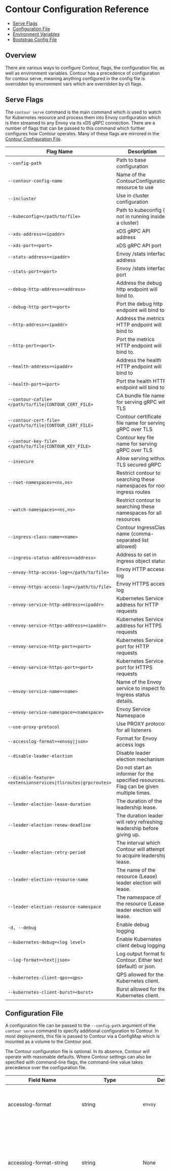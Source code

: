 # Contour Configuration Reference

- [Serve Flags](#serve-flags)
- [Configuration File](#configuration-file)
- [Environment Variables](#environment-variables)
- [Bootstrap Config File](#bootstrap-config-file)

## Overview

There are various ways to configure Contour, flags, the configuration file, as well as environment variables.
Contour has a precedence of configuration for contour serve, meaning anything configured in the config file is overridden by environment vars which are overridden by cli flags.

## Serve Flags

The `contour serve` command is the main command which is used to watch for Kubernetes resource and process them into Envoy configuration which is then streamed to any Envoy via its xDS gRPC connection.
There are a number of flags that can be passed to this command which further configures how Contour operates.
Many of these flags are mirrored in the [Contour Configuration File](#configuration-file).

| Flag Name                                                       | Description                                                                             |
| --------------------------------------------------------------- | --------------------------------------------------------------------------------------- |
| `--config-path`                                                 | Path to base configuration                                                              |
| `--contour-config-name`                                         | Name of the ContourConfiguration resource to use                                        |
| `--incluster`                                                   | Use in cluster configuration                                                            |
| `--kubeconfig=</path/to/file>`                                  | Path to kubeconfig (if not in running inside a cluster)                                 |
| `--xds-address=<ipaddr>`                                        | xDS gRPC API address                                                                    |
| `--xds-port=<port>`                                             | xDS gRPC API port                                                                       |
| `--stats-address=<ipaddr>`                                      | Envoy /stats interface address                                                          |
| `--stats-port=<port>`                                           | Envoy /stats interface port                                                             |
| `--debug-http-address=<address>`                                | Address the debug http endpoint will bind to.                                           |
| `--debug-http-port=<port>`                                      | Port the debug http endpoint will bind to                                               |
| `--http-address=<ipaddr>`                                       | Address the metrics HTTP endpoint will bind to                                          |
| `--http-port=<port>`                                            | Port the metrics HTTP endpoint will bind to.                                            |
| `--health-address=<ipaddr>`                                     | Address the health HTTP endpoint will bind to                                           |
| `--health-port=<port>`                                          | Port the health HTTP endpoint will bind to                                              |
| `--contour-cafile=</path/to/file\|CONTOUR_CERT_FILE>`           | CA bundle file name for serving gRPC with TLS                                           |
| `--contour-cert-file=</path/to/file\|CONTOUR_CERT_FILE>`        | Contour certificate file name for serving gRPC over TLS                                 |
| `--contour-key-file=</path/to/file\|CONTOUR_KEY_FILE>`          | Contour key file name for serving gRPC over TLS                                         |
| `--insecure`                                                    | Allow serving without TLS secured gRPC                                                  |
| `--root-namespaces=<ns,ns>`                                     | Restrict contour to searching these namespaces for root ingress routes                  |
| `--watch-namespaces=<ns,ns>`                                    | Restrict contour to searching these namespaces for all resources                        |
| `--ingress-class-name=<name>`                                   | Contour IngressClass name (comma-separated list allowed)                                |
| `--ingress-status-address=<address>`                            | Address to set in Ingress object status                                                 |
| `--envoy-http-access-log=</path/to/file>`                       | Envoy HTTP access log                                                                   |
| `--envoy-https-access-log=</path/to/file>`                      | Envoy HTTPS access log                                                                  |
| `--envoy-service-http-address=<ipaddr>`                         | Kubernetes Service address for HTTP requests                                            |
| `--envoy-service-https-address=<ipaddr>`                        | Kubernetes Service address for HTTPS requests                                           |
| `--envoy-service-http-port=<port>`                              | Kubernetes Service port for HTTP requests                                               |
| `--envoy-service-https-port=<port>`                             | Kubernetes Service port for HTTPS requests                                              |
| `--envoy-service-name=<name>`                                   | Name of the Envoy service to inspect for Ingress status details.                        |
| `--envoy-service-namespace=<namespace>`                         | Envoy Service Namespace                                                                 |
| `--use-proxy-protocol`                                          | Use PROXY protocol for all listeners                                                    |
| `--accesslog-format=<envoy\|json>`                              | Format for Envoy access logs                                                            |
| `--disable-leader-election`                                     | Disable leader election mechanism                                                       |
| `--disable-feature=<extensionservices\|tlsroutes\|grpcroutes>`  | Do not start an informer for the specified resources. Flag can be given multiple times. |
| `--leader-election-lease-duration`                              | The duration of the leadership lease.                                                   |
| `--leader-election-renew-deadline`                              | The duration leader will retry refreshing leadership before giving up.                  |
| `--leader-election-retry-period`                                | The interval which Contour will attempt to acquire leadership lease.                    |
| `--leader-election-resource-name`                               | The name of the resource (Lease) leader election will lease.                            |
| `--leader-election-resource-namespace`                          | The namespace of the resource (Lease) leader election will lease.                       |
| `-d, --debug`                                                   | Enable debug logging                                                                    |
| `--kubernetes-debug=<log level>`                                | Enable Kubernetes client debug logging                                                  |
| `--log-format=<text\|json>`                                     | Log output format for Contour. Either text (default) or json.                           |
| `--kubernetes-client-qps=<qps>`                                 | QPS allowed for the Kubernetes client.                                                  |
| `--kubernetes-client-burst=<burst>`                             | Burst allowed for the Kubernetes client.                                                |

## Configuration File

A configuration file can be passed to the `--config-path` argument of the `contour serve` command to specify additional configuration to Contour.
In most deployments, this file is passed to Contour via a ConfigMap which is mounted as a volume to the Contour pod.

The Contour configuration file is optional.
In its absence, Contour will operate with reasonable defaults.
Where Contour settings can also be specified with command-line flags, the command-line value takes precedence over the configuration file.

| Field Name                | Type                   | Default                                                                                              | Description                                                                                                                                                                                                                                                                           |
|---------------------------| ---------------------- |------------------------------------------------------------------------------------------------------| ------------------------------------------------------------------------------------------------------------------------------------------------------------------------------------------------------------------------------------------------------------------------------------- |
| accesslog-format          | string                 | `envoy`                                                                                              | This key sets the global [access log format][2] for Envoy. Valid options are `envoy` or `json`.                                                                                                                                                                                       |
| accesslog-format-string   | string                 | None                                                                                                 | If present, this specifies custom access log format for Envoy. See [Envoy documentation](https://www.envoyproxy.io/docs/envoy/latest/configuration/observability/access_log/usage) for more information about the syntax. This field only has effect if `accesslog-format` is `envoy` |
| accesslog-level           | string                 | `info`                                                                                               | This field specifies the verbosity level of the access log. Valid options are `info` (default, all requests are logged), `error` (all non-success, i.e. 300+ response code, requests are logged), `critical` (all server error, i.e. 500+ response code, requests are logged) and `disabled`. |
| debug                     | boolean                | `false`                                                                                              | Enables debug logging.                                                                                                                                                                                                                                                                |
| default-http-versions     | string array           | <code style="white-space:nowrap">HTTP/1.1</code> <br> <code style="white-space:nowrap">HTTP/2</code> | This array specifies the HTTP versions that Contour should program Envoy to serve. HTTP versions are specified as strings of the form "HTTP/x", where "x" represents the version number.                                                                                              |
| disableAllowChunkedLength | boolean                | `false`                                                                                              | If this field is true, Contour will disable the RFC-compliant Envoy behavior to strip the `Content-Length` header if `Transfer-Encoding: chunked` is also set. This is an emergency off-switch to revert back to Envoy's default behavior in case of failures.
| disableMergeSlashes       | boolean                | `false`                                                                                              | This field disables Envoy's non-standard merge_slashes path transformation behavior that strips duplicate slashes from request URL paths.
| serverHeaderTransformation       | string                | `overwrite`                                                                                              | This field defines the action to be applied to the Server header on the response path. Values: `overwrite` (default), `append_if_absent`, `pass_through`
| disablePermitInsecure     | boolean                | `false`                                                                                              | If this field is true, Contour will ignore `PermitInsecure` field in HTTPProxy documents.                                                                                                                                                                                             |
| envoy-service-name        | string                 | `envoy`                                                                                              | This sets the service name that will be inspected for address details to be applied to Ingress objects.                                                                                                                                                                               |
| envoy-service-namespace   | string                 | `projectcontour`                                                                                     | This sets the namespace of the service that will be inspected for address details to be applied to Ingress objects. If the `CONTOUR_NAMESPACE` environment variable is present, Contour will populate this field with its value.                                                      |
| ingress-status-address    | string                 | None                                                                                                 | If present, this specifies the address that will be copied into the Ingress status for each Ingress that Contour manages. It is exclusive with `envoy-service-name` and `envoy-service-namespace`.                                                                                    |
| incluster                 | boolean                | `false`                                                                                              | This field specifies that Contour is running in a Kubernetes cluster and should use the in-cluster client access configuration.                                                                                                                                                       |
| json-fields               | string array           | [fields][5]                                                                                          | This is the list the field names to include in the JSON [access log format][2]. This field only has effect if `accesslog-format` is `json`.                                                                                                                                           |
| kubeconfig                | string                 | `$HOME/.kube/config`                                                                                 | Path to a Kubernetes [kubeconfig file][3] for when Contour is executed outside a cluster.                                                                                                                                                                                             |
| kubernetesClientQPS          | float32             |                                                                                                      | QPS allowed for the Kubernetes client.                                                                                                                                                                    |
| kubernetesClientBurst        | int                    |                                                                                                      | Burst allowed for the Kubernetes client.                                                                                                                                                                    |
| policy                    | PolicyConfig           |                                                                                                      | The default [policy configuration](#policy-configuration).                                                                                                                                                                                                                            |
| tls                       | TLS                    |                                                                                                      | The default [TLS configuration](#tls-configuration).                                                                                                                                                                                                                                  |
| timeouts                  | TimeoutConfig          |                                                                                                      | The [timeout configuration](#timeout-configuration).                                                                                                                                                                                                                                  |
| cluster                   | ClusterConfig          |                                                                                                      | The [cluster configuration](#cluster-configuration).                                                                                                                                                                                                                                  |
| network                   | NetworkConfig          |                                                                                                      | The [network configuration](#network-configuration).                                                                                                                                                                                                                                  |
| listener                  | ListenerConfig         |                                                                                                      | The [listener configuration](#listener-configuration).                                                                                                                                                                                                                                |
| server                    | ServerConfig           |                                                                                                      | The [server configuration](#server-configuration) for `contour serve` command.                                                                                                                                                                                                        |
| gateway                   | GatewayConfig          |                                                                                                      | The [gateway-api Gateway configuration](#gateway-configuration).                                                                                                                                                                                                                      |
| rateLimitService          | RateLimitServiceConfig |                                                                                                      | The [rate limit service configuration](#rate-limit-service-configuration).                                                                                                                                                                                                            |
| enableExternalNameService | boolean                | `false`                                                                                              | Enable ExternalName Service processing. Enabling this has security implications. Please see the [advisory](https://github.com/projectcontour/contour/security/advisories/GHSA-5ph6-qq5x-7jwc) for more details.                                                                       |
| metrics                   | MetricsParameters     |                                                                                                       | The [metrics configuration](#metrics-configuration) |
| featureFlags              | string array           | `[]`                                                                                                 | Defines the toggle to enable new contour features. Available toggles are:  <br/> 1. `useEndpointSlices` - configures contour to fetch endpoint data from k8s endpoint slices.                                                                                                         |

### TLS Configuration

The TLS configuration block can be used to configure default values for how
Contour should provision TLS hosts.

| Field Name               | Type     | Default                                                                                                           | Description                                                                                                                                                                                                                                                                                                                                                                                                                                                                                                                                                                                                                      |
| ------------------------ | -------- | ----------------------------------------------------------------------------------------------------------------- | -------------------------------------------------------------------------------------------------------------------------------------------------------------------------------------------------------------------------------------------------------------------------------------------------------------------------------------------------------------------------------------------------------------------------------------------------------------------------------------------------------------------------------------------------------------------------------------------------------------------------------- |
| minimum-protocol-version | string   | `1.2`                                                                                                             | This field specifies the minimum TLS protocol version that is allowed. Valid options are `1.2` (default) and `1.3`. Any other value defaults to TLS 1.2.
| maximum-protocol-version | string   | `1.3`                                                                                                              | This field specifies the maximum TLS protocol version that is allowed. Valid options are `1.2` and `1.3`. Any other value defaults to TLS 1.3.                                                                                                                                                                                                                                                                                                                                                                                                                                                                                 |
| fallback-certificate     |          |                                                                                                                   | [Fallback certificate configuration](#fallback-certificate).                                                                                                                                                                                                                                                                                                                                                                                                                                                                                                                                                                     |
| envoy-client-certificate |          |                                                                                                                   | [Client certificate configuration for Envoy](#envoy-client-certificate).                                                                                                                                                                                                                                                                                                                                                                                                                                                                                                                                                         |
| cipher-suites            | []string | See [config package documentation](https://pkg.go.dev/github.com/projectcontour/contour/pkg/config#pkg-variables) | This field specifies the TLS ciphers to be supported by TLS listeners when negotiating TLS 1.2. This parameter should only be used by advanced users. Note that this is ignored when TLS 1.3 is in use. The set of ciphers that are allowed is a superset of those supported by default in stock, non-FIPS Envoy builds and FIPS builds as specified [here](https://www.envoyproxy.io/docs/envoy/latest/api-v3/extensions/transport_sockets/tls/v3/common.proto#envoy-v3-api-field-extensions-transport-sockets-tls-v3-tlsparameters-cipher-suites). Custom ciphers not accepted by Envoy in a standard build are not supported. |

### Upstream TLS Configuration

The Upstream TLS configuration block can be used to configure default values for how Contour establishes TLS for upstream connections.

| Field Name               | Type     | Default                                                                                                           | Description                                                                                                                                                                                                                                                                                                                                                                                                                                                                                                                                                                                                                      |
| ------------------------ | -------- | ----------------------------------------------------------------------------------------------------------------- | -------------------------------------------------------------------------------------------------------------------------------------------------------------------------------------------------------------------------------------------------------------------------------------------------------------------------------------------------------------------------------------------------------------------------------------------------------------------------------------------------------------------------------------------------------------------------------------------------------------------------------- |
| minimum-protocol-version | string   | `1.2` | This field specifies the minimum TLS protocol version that is allowed. Valid options are `1.2` (default) and `1.3`. Any other value defaults to TLS 1.2. |
| maximum-protocol-version | string   | `1.3` | This field specifies the maximum TLS protocol version that is allowed. Valid options are `1.2` and `1.3`. Any other value defaults to TLS 1.3. |
| cipher-suites | []string | See [config package documentation](https://pkg.go.dev/github.com/projectcontour/contour/pkg/config#pkg-variables) | This field specifies the TLS ciphers to be supported by TLS listeners when negotiating TLS 1.2. This parameter should only be used by advanced users. Note that this is ignored when TLS 1.3 is in use. The set of ciphers that are allowed is a superset of those supported by default in stock, non-FIPS Envoy builds and FIPS builds as specified [here](https://www.envoyproxy.io/docs/envoy/latest/api-v3/extensions/transport_sockets/tls/v3/common.proto#envoy-v3-api-field-extensions-transport-sockets-tls-v3-tlsparameters-cipher-suites). Custom ciphers not accepted by Envoy in a standard build are not supported. |

### Fallback Certificate

| Field Name | Type   | Default | Description                                                                                     |
| ---------- | ------ | ------- | ----------------------------------------------------------------------------------------------- |
| name       | string | `""`    | This field specifies the name of the Kubernetes secret to use as the fallback certificate.      |
| namespace  | string | `""`    | This field specifies the namespace of the Kubernetes secret to use as the fallback certificate. |


### Envoy Client Certificate

| Field Name | Type   | Default | Description                                                                                                                                                            |
| ---------- | ------ | ------- | ---------------------------------------------------------------------------------------------------------------------------------------------------------------------- |
| name       | string | `""`    | This field specifies the name of the Kubernetes secret to use as the client certificate and private key when establishing TLS connections to the backend service.      |
| namespace  | string | `""`    | This field specifies the namespace of the Kubernetes secret to use as the client certificate and private key when establishing TLS connections to the backend service. |


### Timeout Configuration

The timeout configuration block can be used to configure various timeouts for the proxies. All fields are optional; Contour/Envoy defaults apply if a field is not specified.

| Field Name                       | Type   | Default | Description                                                                                                                                                                                                                                                                                                                                                                                                                                                      |
| -------------------------------- | ------ | ------- | ---------------------------------------------------------------------------------------------------------------------------------------------------------------------------------------------------------------------------------------------------------------------------------------------------------------------------------------------------------------------------------------------------------------------------------------------------------------- |
| request-timeout                  | string | none*   | This field specifies the default request timeout. Note that this is a timeout for the entire request, not an idle timeout. Must be a [valid Go duration string][4], or omitted or set to `infinity` to disable the timeout entirely. See [the Envoy documentation][12] for more information.<br /><br />_Note: A value of `0s` previously disabled this timeout entirely. This is no longer the case. Use `infinity` or omit this field to disable the timeout._ |
| connection-idle-timeout          | string | `60s`   | This field defines how long the proxy should wait while there are no active requests (for HTTP/1.1) or streams (for HTTP/2) before terminating an HTTP connection. The timeout applies to downstream connections only. Must be a [valid Go duration string][4], or `infinity` to disable the timeout entirely. See [the Envoy documentation][8] for more information.                                                                                            |
| stream-idle-timeout              | string | `5m`*   | This field defines how long the proxy should wait while there is no activity during single request/response (for HTTP/1.1) or stream (for HTTP/2). Timeout will not trigger while HTTP/1.1 connection is idle between two consecutive requests. Must be a [valid Go duration string][4], or `infinity` to disable the timeout entirely. See [the Envoy documentation][9] for more information.                                                                   |
| max-connection-duration          | string | none*   | This field defines the maximum period of time after an HTTP connection has been established from the client to the proxy before it is closed by the proxy, regardless of whether there has been activity or not. Must be a [valid Go duration string][4], or omitted or set to `infinity` for no max duration. See [the Envoy documentation][10] for more information.                                                                                           |
| delayed-close-timeout            | string | `1s`*   | *Note: this is an advanced setting that should not normally need to be tuned.* <br /><br /> This field defines how long envoy will wait, once connection close processing has been initiated, for the downstream peer to close the connection before Envoy closes the socket associated with the connection. Setting this timeout to 'infinity' will disable it.  See [the Envoy documentation][13] for more information.                                        |
| connection-shutdown-grace-period | string | `5s`*   | This field defines how long the proxy will wait between sending an initial GOAWAY frame and a second, final GOAWAY frame when terminating an HTTP/2 connection. During this grace period, the proxy will continue to respond to new streams. After the final GOAWAY frame has been sent, the proxy will refuse new streams. Must be a [valid Go duration string][4]. See [the Envoy documentation][11] for more information.                                     |
| connect-timeout                  | string | `2s`    | This field defines how long the proxy will wait for the upstream connection to be established.

_This is Envoy's default setting value and is not explicitly configured by Contour._

### Cluster Configuration

The cluster configuration block can be used to configure various parameters for Envoy clusters.

| Field Name                        | Type   | Default | Description                                                                                                                                                                     |
|-----------------------------------|--------|---------|---------------------------------------------------------------------------------------------------------------------------------------------------------------------------------|
| dns-lookup-family                 | string | auto    | This field specifies the dns-lookup-family to use for upstream requests to externalName type Kubernetes services from an HTTPProxy route. Values are: `auto`, `v4`, `v6`, `all` |
| max-requests-per-connection       | int    | none    | This field specifies the maximum requests for upstream connections. If not specified, there is no limit                                                                         |
| circuit-breakers       | [CircuitBreakers](#circuit-breakers)    | none    | This field specifies the default value for [circuit-breaker-annotations](https://projectcontour.io/docs/main/config/annotations/) for services that don't specify them.                                                                    |
| per-connection-buffer-limit-bytes | int    | 1MiB*   | This field specifies the soft limit on size of the cluster’s new connection read and write buffer. If not specified, Envoy defaults of 1MiB apply                               |
| upstream-tls |  UpstreamTLS   |    | [Upstream TLS configuration](#upstream-tls)                            |

_This is Envoy's default setting value and is not explicitly configured by Contour._




### Network Configuration

The network configuration block can be used to configure various parameters network connections.

| Field Name       | Type | Default | Description                                                                                                             |
| ---------------- | ---- | ------- | ----------------------------------------------------------------------------------------------------------------------- |
| num-trusted-hops | int  | 0       | Configures the number of additional ingress proxy hops from the right side of the x-forwarded-for HTTP header to trust. |
| admin-port       | int  | 9001    | Configures the Envoy Admin read-only listener on Envoy. Set to `0` to disable.                                          |

### Listener Configuration

The listener configuration block can be used to configure various parameters for Envoy listener.

| Field Name                        | Type   | Default | Description                                                                                                                                                                                                                                                   |
|-----------------------------------|--------|---------|---------------------------------------------------------------------------------------------------------------------------------------------------------------------------------------------------------------------------------------------------------------|
| connection-balancer               | string | `""`    | This field specifies the listener connection balancer. If the value is `exact`, the listener will use the exact connection balancer to balance connections between threads in a single Envoy process. See [the Envoy documentation][14] for more information. |
| max-requests-per-connection       | int    | none    | This field specifies the maximum requests for downstream connections. If not specified, there is no limit                                                                                                                                                     |
| per-connection-buffer-limit-bytes | int    | 1MiB*   | This field specifies the soft limit on size of the listener’s new connection read and write buffer. If not specified, Envoy defaults of 1MiB apply                                                                                                            |
| socket-options                    | SocketOptions |  | The [Socket Options](#socket-options) for Envoy listeners.                                                                                                                                                                                                    |
| max-requests-per-io-cycle         | int    | none    | Defines the limit on number of HTTP requests that Envoy will process from a single connection in a single I/O cycle. Requests over this limit are processed in subsequent I/O cycles. Can be used as a mitigation for CVE-2023-44487 when abusive traffic is detected. Configures the `http.max_requests_per_io_cycle` Envoy runtime setting. The default value when this is not set is no limit. |
| http2-max-concurrent-streams      | int    | none    | Defines the value for SETTINGS_MAX_CONCURRENT_STREAMS Envoy will advertise in the SETTINGS frame in HTTP/2 connections and the limit for concurrent streams allowed for a peer on a single HTTP/2 connection. It is recommended to not set this lower than 100 but this field can be used to bound resource usage by HTTP/2 connections and mitigate attacks like CVE-2023-44487. The default value when this is not set is unlimited. |

_This is Envoy's default setting value and is not explicitly configured by Contour._

### Server Configuration

The server configuration block can be used to configure various settings for the `contour serve` command.

| Field Name      | Type   | Default | Description                                                                   |
| --------------- | ------ | ------- | ----------------------------------------------------------------------------- |
| xds-server-type | string | envoy   | This field specifies the xDS Server to use. Options are `envoy` or `contour` (deprecated). |

### Gateway Configuration

The gateway configuration block is used to configure which gateway-api Gateway Contour should configure:

| Field Name     | Type           | Default | Description                                                                    |
| -------------- | -------------- | ------- | ------------------------------------------------------------------------------ |
| gatewayRef     | NamespacedName |         | [Gateway namespace and name](#gateway-ref). |

### Gateway Ref

| Field Name | Type   | Default | Description                                                                                     |
| ---------- | ------ | ------- | ----------------------------------------------------------------------------------------------- |
| name       | string | `""`    | This field specifies the name of the specific Gateway to reconcile.                             |
| namespace  | string | `""`    | This field specifies the namespace of the specific Gateway to reconcile.                        |

### Policy Configuration

The Policy configuration block can be used to configure default policy values
that are set if not overridden by the user.

The `request-headers` field is used to rewrite headers on a HTTP request, and
the `response-headers` field is used to rewrite headers on a HTTP response.

| Field Name       | Type         | Default | Description                                                                                       |
| ---------------- | ------------ | ------- | ------------------------------------------------------------------------------------------------- |
| request-headers  | HeaderPolicy | none    | The default request headers set or removed on all service routes if not overridden in the object  |
| response-headers | HeaderPolicy | none    | The default response headers set or removed on all service routes if not overridden in the object |
| applyToIngress   | Boolean      | false   | Whether the global policy should apply to Ingress objects                                         |

#### HeaderPolicy

The `set` field sets an HTTP header value, creating it if it doesn't already exist but not overwriting it if it does.
The `remove` field removes an HTTP header.

| Field Name | Type              | Default | Description                                                                     |
| ---------- | ----------------- | ------- | ------------------------------------------------------------------------------- |
| set        | map[string]string | none    | Map of headers to set on all service routes if not overridden in the object     |
| remove     | []string          | none    | List of headers to remove on all service routes if not overridden in the object |

Note: the values of entries in the `set` and `remove` fields can be overridden in HTTPProxy objects but it is not possible to remove these entries.

### Rate Limit Service Configuration

The rate limit service configuration block is used to configure an optional global rate limit service:

| Field Name                  | Type   | Default | Description                                                                                                                                                                                                                                                                                                            |
|-----------------------------| ------ | ------- |------------------------------------------------------------------------------------------------------------------------------------------------------------------------------------------------------------------------------------------------------------------------------------------------------------------------|
| extensionService            | string | <none>  | This field identifies the extension service defining the rate limit service, formatted as <namespace>/<name>.                                                                                                                                                                                                          |
| domain                      | string | contour | This field defines the rate limit domain value to pass to the rate limit service. Acts as a container for a set of rate limit definitions within the RLS.                                                                                                                                                              |
| failOpen                    | bool   | false   | This field defines whether to allow requests to proceed when the rate limit service fails to respond with a valid rate limit decision within the timeout defined on the extension service.                                                                                                                             |
| enableXRateLimitHeaders     | bool   | false   | This field defines whether to include the X-RateLimit headers X-RateLimit-Limit, X-RateLimit-Remaining, and X-RateLimit-Reset (as defined by the IETF Internet-Draft https://tools.ietf.org/id/draft-polli-ratelimit-headers-03.html), on responses to clients when the Rate Limit Service is consulted for a request. |
| enableResourceExhaustedCode | bool   | false   | This field defines whether to translate status code 429 to gRPC RESOURCE_EXHAUSTED instead of UNAVAILABLE.                                                                                                                                                                                                             |

### Metrics Configuration

MetricsParameters holds configurable parameters for Contour and Envoy metrics.

| Field Name  | Type                    | Default | Description                                                          |
| ----------- | ----------------------- | ------- | -------------------------------------------------------------------- |
| contour     | MetricsServerParameters |         | [Metrics Server Parameters](#metrics-server-parameters) for Contour. |
| envoy       | MetricsServerParameters |         | [Metrics Server Parameters](#metrics-server-parameters) for Envoy.   |

### Metrics Server Parameters

MetricsServerParameters holds configurable parameters for Contour and Envoy metrics.
Metrics are served over HTTPS if `server-certificate-path` and `server-key-path` are set.
Metrics and health endpoints cannot have the same port number when metrics are served over HTTPS.

| Field Name              | Type   | Default                      | Description                                                                  |
| ----------------------- | ------ | ---------------------------- | -----------------------------------------------------------------------------|
| address                 | string | 0.0.0.0                      | Address that metrics server will bind to.                                    |
| port                    | int    | 8000 (Contour), 8002 (Envoy) | Port that metrics server will bind to.                                       |
| server-certificate-path | string | none                         | Optional path to the server certificate file.                                |
| server-key-path         | string | none                         | Optional path to the server private key file.                                |
| ca-certificate-path     | string | none                         | Optional path to the CA certificate file used to verify client certificates. |

### Socket Options

| Field Name      | Type   | Default | Description                                                                   |
| --------------- | ------ | ------- | ----------------------------------------------------------------------------- |
| tos             | int    | 0       | Defines the value for IPv4 TOS field (including 6 bit DSCP field) for IP packets originating from Envoy listeners. Single value is applied to all listeners. The value must be in the range 0-255, 0 means socket option is not set. If listeners are bound to IPv6-only addresses, setting this option will cause an error. |
| traffic-class   | int    | 0       | Defines the value for IPv6 Traffic Class field (including 6 bit DSCP field) for IP packets originating from the Envoy listeners. Single value is applied to all listeners. The value must be in the range 0-255, 0 means socket option is not set. If listeners are bound to IPv4-only addresses, setting this option will cause an error. |


### Circuit Breakers

| Field Name      | Type   | Default | Description                                                                   |
| --------------- | ------ | ------- | ----------------------------------------------------------------------------- |
| max-connections | int    | 0       | The maximum number of connections that a single Envoy instance allows to the Kubernetes Service; defaults to 1024. |
| max-pending-requests  | int    | 0       | The maximum number of pending requests that a single Envoy instance allows to the Kubernetes Service; defaults to 1024. |
| max-requests | int    | 0       | The maximum parallel requests a single Envoy instance allows to the Kubernetes Service; defaults to 1024 |
| max-retries  | int    | 0       | The maximum number of parallel retries a single Envoy instance allows to the Kubernetes Service; defaults to 3. This setting only makes sense if the cluster is configured to do retries.|

### Configuration Example

The following is an example ConfigMap with configuration file included:

```yaml
apiVersion: v1
kind: ConfigMap
metadata:
  name: contour
  namespace: projectcontour
data:
  contour.yaml: |
    #
    # server:
    #   determine which XDS Server implementation to utilize in Contour.
    #   xds-server-type: envoy
    #
    # specify the gateway-api Gateway Contour should configure
    # gateway:
    #   namespace: projectcontour
    #   name: contour
    #
    # should contour expect to be running inside a k8s cluster
    # incluster: true
    #
    # path to kubeconfig (if not running inside a k8s cluster)
    # kubeconfig: /path/to/.kube/config
    #
    # Disable RFC-compliant behavior to strip "Content-Length" header if
    # "Transfer-Encoding: chunked" is also set.
    # disableAllowChunkedLength: false
    # Disable HTTPProxy permitInsecure field
    disablePermitInsecure: false
    tls:
    # minimum TLS version that Contour will negotiate
    # minimum-protocol-version: "1.2"
    # TLS ciphers to be supported by Envoy TLS listeners when negotiating
    # TLS 1.2.
    # cipher-suites:
    # - '[ECDHE-ECDSA-AES128-GCM-SHA256|ECDHE-ECDSA-CHACHA20-POLY1305]'
    # - '[ECDHE-RSA-AES128-GCM-SHA256|ECDHE-RSA-CHACHA20-POLY1305]'
    # - 'ECDHE-ECDSA-AES256-GCM-SHA384'
    # - 'ECDHE-RSA-AES256-GCM-SHA384'
    # Defines the Kubernetes name/namespace matching a secret to use
    # as the fallback certificate when requests which don't match the
    # SNI defined for a vhost.
      fallback-certificate:
    #   name: fallback-secret-name
    #   namespace: projectcontour
      envoy-client-certificate:
    #   name: envoy-client-cert-secret-name
    #   namespace: projectcontour
    ### Logging options
    # Default setting
    accesslog-format: envoy
    # The default access log format is defined by Envoy but it can be customized by setting following variable.
    # accesslog-format-string: "...\n"
    # To enable JSON logging in Envoy
    # accesslog-format: json
    # accesslog-level: info
    # The default fields that will be logged are specified below.
    # To customise this list, just add or remove entries.
    # The canonical list is available at
    # https://godoc.org/github.com/projectcontour/contour/internal/envoy#JSONFields
    # json-fields:
    #   - "@timestamp"
    #   - "authority"
    #   - "bytes_received"
    #   - "bytes_sent"
    #   - "downstream_local_address"
    #   - "downstream_remote_address"
    #   - "duration"
    #   - "method"
    #   - "path"
    #   - "protocol"
    #   - "request_id"
    #   - "requested_server_name"
    #   - "response_code"
    #   - "response_flags"
    #   - "uber_trace_id"
    #   - "upstream_cluster"
    #   - "upstream_host"
    #   - "upstream_local_address"
    #   - "upstream_service_time"
    #   - "user_agent"
    #   - "x_forwarded_for"
    #
    # default-http-versions:
    # - "HTTP/2"
    # - "HTTP/1.1"
    #
    # The following shows the default proxy timeout settings.
    # timeouts:
    #   request-timeout: infinity
    #   connection-idle-timeout: 60s
    #   stream-idle-timeout: 5m
    #   max-connection-duration: infinity
    #   connection-shutdown-grace-period: 5s
    #
    # Envoy cluster settings.
    # cluster:
    #   configure the cluster dns lookup family
    #   valid options are: auto (default), v4, v6, all
    #   dns-lookup-family: auto
    #   the maximum requests for upstream connections.
    #   If not specified, there is no limit.
    #   Setting this parameter to 1 will effectively disable keep alive
    #   max-requests-per-connection: 0
    #   the soft limit on size of the cluster’s new connection read and write buffers
    #   per-connection-buffer-limit-bytes: 32768
    #
    # network:
    #   Configure the number of additional ingress proxy hops from the
    #   right side of the x-forwarded-for HTTP header to trust.
    #   num-trusted-hops: 0
    #   Configure the port used to access the Envoy Admin interface.
    #   admin-port: 9001
    #
    # Configure an optional global rate limit service.
    # rateLimitService:
    #   Identifies the extension service defining the rate limit service,
    #   formatted as <namespace>/<name>.
    #   extensionService: projectcontour/ratelimit
    #   Defines the rate limit domain to pass to the rate limit service.
    #   Acts as a container for a set of rate limit definitions within
    #   the RLS.
    #   domain: contour
    #   Defines whether to allow requests to proceed when the rate limit
    #   service fails to respond with a valid rate limit decision within
    #   the timeout defined on the extension service.
    #   failOpen: false
    #   Defines whether to include the X-RateLimit headers X-RateLimit-Limit,
    #   X-RateLimit-Remaining, and X-RateLimit-Reset (as defined by the IETF
    #   Internet-Draft linked below), on responses to clients when the Rate
    #   Limit Service is consulted for a request.
    #   ref. https://tools.ietf.org/id/draft-polli-ratelimit-headers-03.html
    #   enableXRateLimitHeaders: false
    #   Defines whether to translate status code 429 to grpc code RESOURCE_EXHAUSTED
    #   instead of the default UNAVAILABLE
    #   enableResourceExhaustedCode: false
    #
    # Global Policy settings.
    # policy:
    #   # Default headers to set on all requests (unless set/removed on the HTTPProxy object itself)
    #   request-headers:
    #     set:
    #       # example: the hostname of the Envoy instance that proxied the request
    #       X-Envoy-Hostname: %HOSTNAME%
    #       # example: add a l5d-dst-override header to instruct Linkerd what service the request is destined for
    #       l5d-dst-override: %CONTOUR_SERVICE_NAME%.%CONTOUR_NAMESPACE%.svc.cluster.local:%CONTOUR_SERVICE_PORT%
    #   # default headers to set on all responses (unless set/removed on the HTTPProxy object itself)
    #   response-headers:
    #     set:
    #       # example: Envoy flags that provide additional details about the response or connection
    #       X-Envoy-Response-Flags: %RESPONSE_FLAGS%
    #   Whether or not the policy settings should apply to ingress objects
    #   applyToIngress: true
    #
    # metrics:
    #  contour:
    #    address: 0.0.0.0
    #    port: 8000
    #    server-certificate-path: /path/to/server-cert.pem
    #    server-key-path: /path/to/server-private-key.pem
    #    ca-certificate-path: /path/to/root-ca-for-client-validation.pem
    #  envoy:
    #    address: 0.0.0.0
    #    port: 8002
    #    server-certificate-path: /path/to/server-cert.pem
    #    server-key-path: /path/to/server-private-key.pem
    #    ca-certificate-path: /path/to/root-ca-for-client-validation.pem
    #
    # listener:
    #  connection-balancer: exact
    #  socket-options:
    #    tos: 64
    #    traffic-class: 64
```

_Note:_ The default example `contour` includes this [file][1] for easy deployment of Contour.

## Environment Variables

### CONTOUR_NAMESPACE

If present, the value of the `CONTOUR_NAMESPACE` environment variable is used as:

1. The value for the `contour bootstrap --namespace` flag unless otherwise specified.
1. The value for the `contour certgen --namespace` flag unless otherwise specified.
1. The value for the `contour serve --envoy-service-namespace` flag unless otherwise specified.
1. The value for the `contour serve --leader-election-resource-namespace` flag unless otherwise specified.

The `CONTOUR_NAMESPACE` environment variable is set via the [Downward API][6] in the Contour [example manifests][7].

## Bootstrap Config File

The bootstrap configuration file is generated by an initContainer in the Envoy daemonset which runs the `contour bootstrap` command to generate the file.
This configuration file configures the Envoy container to connect to Contour and receive configuration via xDS.

The next section outlines all the available flags that can be passed to the `contour bootstrap` command which are used to customize
the configuration file to match the environment in which Envoy is deployed.

### Bootstrap Flags

There are flags that can be passed to `contour bootstrap` that help configure how Envoy
connects to Contour:

| Flag                                   | Default           | Description                                                                                                                                                                                                  |
| -------------------------------------- |-------------------| ------------------------------------------------------------------------------------------------------------------------------------------------------------------------------------------------------------ |
| <nobr>--resources-dir</nobr>           | ""                | Directory where resource files will be written.                                                                                                                                                              |
| <nobr>--admin-address</nobr>           | /admin/admin.sock | Path to Envoy admin unix domain socket.                                                                                                                                                                      |
| <nobr>--admin-port (Deprecated)</nobr> | 9001              | Deprecated: Port is now configured as a Contour flag.                                                                                                                                                        |
| <nobr>--xds-address</nobr>             | 127.0.0.1         | Address to connect to Contour xDS server on.                                                                                                                                                                 |
| <nobr>--xds-port</nobr>                | 8001              | Port to connect to Contour xDS server on.                                                                                                                                                                    |
| <nobr>--envoy-cafile</nobr>            | ""                | CA filename for Envoy secure xDS gRPC communication.                                                                                                                                                         |
| <nobr>--envoy-cert-file</nobr>         | ""                | Client certificate filename for Envoy secure xDS gRPC communication.                                                                                                                                         |
| <nobr>--envoy-key-file</nobr>          | ""                | Client key filename for Envoy secure xDS gRPC communication.                                                                                                                                                 |
| <nobr>--namespace</nobr>               | projectcontour    | Namespace the Envoy container will run, also configured via ENV variable "CONTOUR_NAMESPACE". Namespace is used as part of the metric names on static resources defined in the bootstrap configuration file. |
| <nobr>--xds-resource-version</nobr>    | v3                | Currently, the only valid xDS API resource version is `v3`.                                                                                                                                                  |
| <nobr>--dns-lookup-family</nobr>       | auto              | Defines what DNS Resolution Policy to use for Envoy -> Contour cluster name lookup. Either v4, v6, auto or all.                                                                                                   |
| <nobr>--log-format                     | text              | Log output format for Contour. Either text or json. |
| <nobr>--overload-max-heap              | 0                 | Defines the maximum heap memory of the envoy controlled by the overload manager. When the value is greater than 0, the overload manager is enabled, and when envoy reaches 95% of the maximum heap size, it performs a shrink heap operation. When it reaches 98% of the maximum heap size, Envoy Will stop accepting requests. |


[1]: {{< param github_url>}}/tree/{{< param branch >}}/examples/contour/01-contour-config.yaml
[2]: config/access-logging
[3]: https://kubernetes.io/docs/concepts/configuration/organize-cluster-access-kubeconfig/
[4]: https://golang.org/pkg/time/#ParseDuration
[5]: https://godoc.org/github.com/projectcontour/contour/internal/envoy#DefaultFields
[6]: https://kubernetes.io/docs/tasks/inject-data-application/environment-variable-expose-pod-information/
[7]: {{< param github_url>}}/tree/{{< param branch >}}/examples/contour
[8]: https://www.envoyproxy.io/docs/envoy/latest/api-v3/config/core/v3/protocol.proto#envoy-v3-api-field-config-core-v3-httpprotocoloptions-idle-timeout
[9]: https://www.envoyproxy.io/docs/envoy/latest/api-v3/extensions/filters/network/http_connection_manager/v3/http_connection_manager.proto#envoy-v3-api-field-extensions-filters-network-http-connection-manager-v3-httpconnectionmanager-stream-idle-timeout
[10]: https://www.envoyproxy.io/docs/envoy/latest/api-v3/config/core/v3/protocol.proto#envoy-v3-api-field-config-core-v3-httpprotocoloptions-max-connection-duration
[11]: https://www.envoyproxy.io/docs/envoy/latest/api-v3/extensions/filters/network/http_connection_manager/v3/http_connection_manager.proto#envoy-v3-api-field-extensions-filters-network-http-connection-manager-v3-httpconnectionmanager-drain-timeout
[12]: https://www.envoyproxy.io/docs/envoy/latest/api-v3/extensions/filters/network/http_connection_manager/v3/http_connection_manager.proto#envoy-v3-api-field-extensions-filters-network-http-connection-manager-v3-httpconnectionmanager-request-timeout
[13]: https://www.envoyproxy.io/docs/envoy/latest/api-v3/extensions/filters/network/http_connection_manager/v3/http_connection_manager.proto#envoy-v3-api-field-extensions-filters-network-http-connection-manager-v3-httpconnectionmanager-delayed-close-timeout
[14]: https://www.envoyproxy.io/docs/envoy/latest/api-v3/config/listener/v3/listener.proto#config-listener-v3-listener-connectionbalanceconfig
